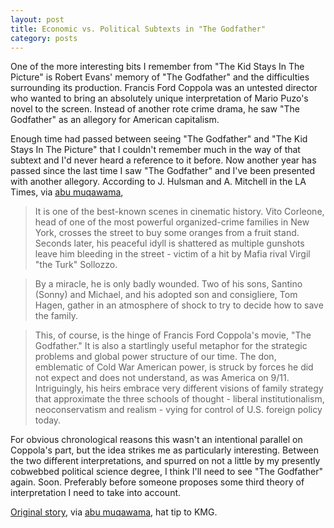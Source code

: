```yaml
---
layout: post
title: Economic vs. Political Subtexts in "The Godfather"
category: posts
---
```


One of the more interesting bits I remember from "The Kid Stays In The Picture" is Robert Evans' memory of "The Godfather" and the difficulties surrounding its production.  Francis Ford Coppola was an untested director who wanted to bring an absolutely unique interpretation of Mario Puzo's novel to the screen.  Instead of another rote crime drama, he saw "The Godfather" as an allegory for American capitalism.

Enough time had passed between seeing "The Godfather" and "The Kid Stays In The Picture" that I couldn't remember much in the way of that subtext and I'd never heard a reference to it before.  Now another year has passed since the last time I saw "The Godfather" and I've been presented with another allegory.  According to J. Hulsman and A. Mitchell in the LA Times, via <a href="http://abumuqawama.blogspot.com/2008/05/godfather-doctrine.html">abu muqawama</a>,

> It is one of the best-known scenes in cinematic history. Vito Corleone, head of one of the most powerful organized-crime families in New York, crosses the street to buy some oranges from a fruit stand. Seconds later, his peaceful idyll is shattered as multiple gunshots leave him bleeding in the street - victim of a hit by Mafia rival Virgil "the Turk" Sollozzo.

> By a miracle, he is only badly wounded. Two of his sons, Santino (Sonny) and Michael, and his adopted son and consigliere, Tom Hagen, gather in an atmosphere of shock to try to decide how to save the family.

> This, of course, is the hinge of Francis Ford Coppola's movie, "The Godfather." It is also a startlingly useful metaphor for the strategic problems and global power structure of our time. The don, emblematic of Cold War American power, is struck by forces he did not expect and does not understand, as was America on 9/11. Intriguingly, his heirs embrace very different visions of family strategy that approximate the three schools of thought - liberal institutionalism, neoconservatism and realism - vying for control of U.S. foreign policy today.

For obvious chronological reasons this wasn't an intentional parallel on Coppola's part, but the idea strikes me as particularly interesting.  Between the two different interpretations, and spurred on not a little by my presently cobwebbed political science degree, I think I'll need to see "The Godfather" again.  Soon.  Preferably before someone proposes some third theory of interpretation I need to take into account.

<a href="http://www.latimes.com/news/opinion/la-oe-mitchell7-2008may07,0,2853781.story">Original story</a>, via <a href="http://abumuqawama.blogspot.com/2008/05/godfather-doctrine.html">abu muqawama</a>, hat tip to KMG.